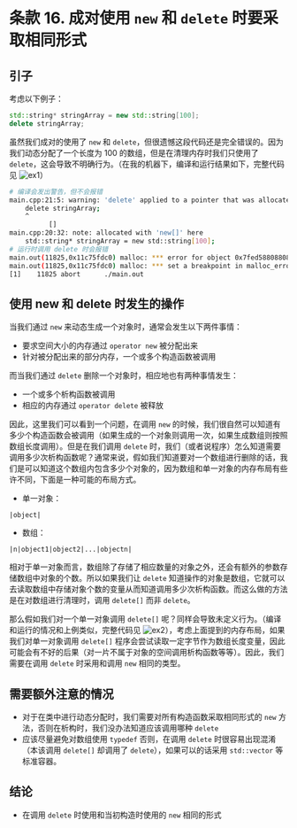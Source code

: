 # 条款 16. 成对使用 `new` 和 `delete` 时要采取相同形式

## 引子

考虑以下例子：

```cpp
std::string* stringArray = new std::string[100];
delete stringArray;
```

虽然我们成对的使用了 `new` 和 `delete`，但很遗憾这段代码还是完全错误的。因为我们动态分配了一个长度为 100 的数组，但是在清理内存时我们只使用了 `delete`，这会导致不明确行为。（在我的机器下，编译和运行结果如下，完整代码见 ![ex1](https://github.com/XiaotaoGuo/Effective-Cpp-Reading-Note/tree/master/PracticeCode/16.UseSameFormInCorrespondingUsesOfNewAndDelete/ex1)）

```bash
# 编译会发出警告，但不会报错
main.cpp:21:5: warning: 'delete' applied to a pointer that was allocated with 'new[]'; did you mean 'delete[]'? [-Wmismatched-new-delete]
    delete stringArray;
    ^
          []
main.cpp:20:32: note: allocated with 'new[]' here
    std::string* stringArray = new std::string[100];
# 运行时调用 delete 时会报错
main.out(11825,0x11c75fdc0) malloc: *** error for object 0x7fed58808808: pointer being freed was not allocated
main.out(11825,0x11c75fdc0) malloc: *** set a breakpoint in malloc_error_break to debug
[1]    11825 abort      ./main.out
```

## 使用 new 和 delete 时发生的操作

当我们通过 `new` 来动态生成一个对象时，通常会发生以下两件事情：

- 要求空间大小的内存通过 `operator new` 被分配出来
- 针对被分配出来的部分内存，一个或多个构造函数被调用

而当我们通过 `delete` 删除一个对象时，相应地也有两种事情发生：

- 一个或多个析构函数被调用
- 相应的内存通过 `operator delete` 被释放

因此，这里我们可以看到一个问题，在调用 `new` 的时候，我们很自然可以知道有多少个构造函数会被调用（如果生成的一个对象则调用一次，如果生成数组则按照数组长度调用）。但是在我们调用 `delete` 时，我们（或者说程序）怎么知道需要调用多少次析构函数呢？通常来说，假如我们知道要对一个数组进行删除的话，我们是可以知道这个数组内包含多少个对象的，因为数组和单一对象的内存布局有些许不同，下面是一种可能的布局方式。

- 单一对象：

`|object|`

- 数组：

`|n|object1|object2|...|objectn|`

相对于单一对象而言，数组除了存储了相应数量的对象之外，还会有额外的参数存储数组中对象的个数。所以如果我们让 `delete` 知道操作的对象是数组，它就可以去读取数组中存储对象个数的变量从而知道调用多少次析构函数。而这么做的方法是在对数组进行清理时，调用 `delete[]` 而非 `delete`。

那么假如我们对一个单一对象调用 `delete[]` 呢？同样会导致未定义行为。（编译和运行的情况和上例类似，完整代码见 ![ex2](https://github.com/XiaotaoGuo/Effective-Cpp-Reading-Note/tree/master/PracticeCode/16.UseSameFormInCorrespondingUsesOfNewAndDelete/ex2)），考虑上面提到的内存布局，如果我们对单一对象调用 `delete[]` 程序会尝试读取一定字节作为数组长度变量，因此可能会有不好的后果（对一片不属于对象的空间调用析构函数等等）。因此，我们需要在调用 `delete` 时采用和调用 `new` 相同的类型。

## 需要额外注意的情况

- 对于在类中进行动态分配时，我们需要对所有构造函数采取相同形式的 `new` 方法，否则在析构时，我们没办法知道应该调用哪种 `delete`
- 应该尽量避免对数组使用 `typedef` 否则，在调用 `delete` 时很容易出现混淆（本该调用 `delete[]` 却调用了 `delete`），如果可以的话采用 `std::vector` 等标准容器。

## 结论

- 在调用 `delete` 时使用和当初构造时使用的 `new` 相同的形式
